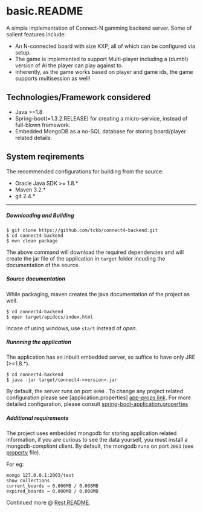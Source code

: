 # basic.README #
A simple implementation of Connect-N gamming backend server. Some of salient features include:

* An N-connected board with size KXP, all of which can be configured via setup.
* The game is implemented to support Multi-player including a (dumb!) version of AI the player can play against to.
* Inherently, as the game works based on player and game ids, the game supports multisession as well!

## Technologies/Framework considered
* Java >=1.8
* Spring-boot(=1.3.2.RELEASE) for creating a micro-service, instead of full-blown framework.
* Embedded MongoDB as a no-SQL database for storing board/player related details.


## System reqirements
The recommended configurations for building from the source:

* Oracle Java SDK >= 1.8.*
* Maven 3.2.*
* git 2.4.*


------
##### Downloading and Building

```
$ git clone https://github.com/tckb/connect4-backend.git
$ cd connect4-backend
$ mvn clean package
```
The above command will download the required dependencies and will create the jar file of the application in ```target``` folder incuding the documentation of the source.

##### Source documentation
While packaging, maven creates the java documentation of the project as well.
```
$ cd connect4-backend
$ open target/apidocs/index.html
```
Incase of using windows, use ```start``` instead of _open_.

##### Runnning the application
The application has an inbuilt embedded server, so suffice to have only JRE (>=1.8.*).
```
$ cd connect4-backend
$ java -jar target/connect4-<version>.jar
```
By default, the server runs on port ```8090``` . To change any project related configuration please see [application.properties] [app-props.link]. For more detailed configuration, please consult [spring-boot-application.properties](https://docs.spring.io/spring-boot/docs/current/reference/html/common-application-properties.html)

##### Additional requirements
The project uses embedded mongodb for storing application related information, if you are curious to see the data yourself, you must install a mongodb-_compliant_ client. By default, the mongodb runs on port ```2003``` (see [property][app-props.link] file).

For eg:
```
mongo 127.0.0.1:2003/test
show collections
current_boards → 0.000MB / 0.008MB
expired_boards → 0.000MB / 0.008MB
```
Continued more @ [Rest.README](./README-rest.md).

[app-props.link]: ./src/main/resources/application.properties
